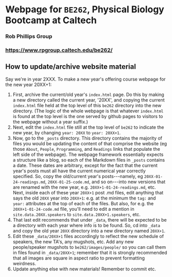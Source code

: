 # Webpage for `BE262`, Physical Biology Bootcamp at Caltech
### Rob Phillips Group
### https://www.rpgroup.caltech.edu/be262/

## How to update/archive website material
Say we're in year 2XXX. To make a new year's offering course webpage for the new year 20XX+1:
1. First, archive the current/old year's `index.html` page. Do this by making a new directory called the current year, '20XX', and copying the current `index.html` file held at the top level of this `be262` directory into the new directory. (The logic of the whole webpage is that whatever `index.html` is found at the top level is the one served by github pages to visitors to the webpage without a year suffix.)
2. Next, edit the `index.html` file still at the top level of `be262` to indicate the new year, by changing `year: 20XX` to `year: 20XX+1`. 
3. Now, go to the `_posts` directory. This directory contains the majority of files you would be updating the content of that comprise the website (eg those `About`, `People`, `Programming`, and `Readings` links that populate the left side of the webpage). The webpage framework essentially expects a structure like a blog, so each of the Markdown files in `_posts` contains a date. These dates are arbitrary, except for the fact that the current year's posts must all have the current numerical year correctly specified. So, copy the old/current year's posts---namely, eg `20XX-01-24-readings.md`, `20XX-01-25-code.md`, and so on---into new versions that are renamed with the new year, e.g. `20XX+1-01-24-readings.md`, etc. Next, inside each of these year `20XX+1` post .md files, edit anything that says the old `20XX` year into `20XX+1`: e.g. at the minimum the `tag:` and `year:` attributes at the top of each of the files. But also, for e.g. the `20XX+1-01-24-code.md` file, you'll need to edit a mention in `site.data.20XX.speakers` to `site.data.20XX+1.speakers`, etc. 
4. That last edit recommends that under `_data`, there will be expected to be a directory with each year where info is to be found. So, cd into `_data` and copy the old year `20XX` directory into a new directory named `20XX+1`. 
5. Edit these `_data/20XX+1` files accordingly to reflect the new schedule of speakers, the new TA's, any mugshots, etc. Add any new people/speaker mugshots to `be262/images/people/` so you can call them in files found in `_data/20XX+1`; remember that it is strongly recommended that all images are square in aspect ratio to prevent formatting weirdness.
6. Update anything else with new materials! Remember to commit etc.

